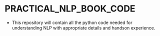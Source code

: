 # PRACTICAL_NLP_BOOK_CODE
- This repository will contain all the python code needed for understanding NLP with appropriate details and handson experience.
